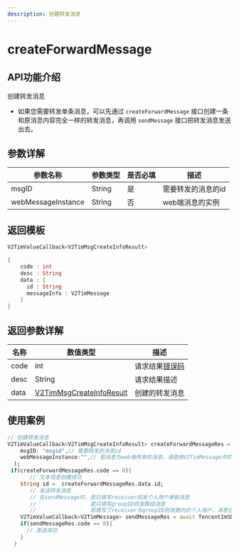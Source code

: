 ```yaml
---
description: 创建转发消息
---
```


# createForwardMessage

## API功能介绍

创建转发消息

* 如果您需要转发单条消息，可以先通过 `createForwardMessage` 接口创建一条和原消息内容完全一样的转发消息，再调用 `sendMessage` 接口把转发消息发送出去。

## 参数详解

| 参数名称               | 参数类型   | 是否必填 | 描述         |
| ------------------ | ------ | ---- | ---------- |
| msgID              | String | 是    | 需要转发的消息的id |
| webMessageInstance | String | 否    | web端消息的实例  |

## 返回模板

```dart
V2TimValueCallback<V2TimMsgCreateInfoResult>

{
    code : int
    desc : String
    data : {
      id : String
      messageInfo : V2TimMessage
    }
}
```

## 返回参数详解

| 名称   | 数值类型                                                          | 描述                                                             |
| ---- | ------------------------------------------------------------- | -------------------------------------------------------------- |
| code | int                                                           | 请求结果[错误码](https://cloud.tencent.com/document/product/269/1671) |
| desc | String                                                        | 请求结果描述                                                         |
| data | [V2TimMsgCreateInfoResult](../../class/v2timsdklistener-1.md) | 创建的转发消息                                                        |

## 使用案例  &#x20;

```dart
// 创建转发消息
V2TimValueCallback<V2TimMsgCreateInfoResult> createForwardMessageRes = await TencentImSDKPlugin.v2TIMManager.getMessageManager().createForwardMessage(
    msgID: "msgid",// 需要转发的消息id
    webMessageInstance:"",// 若消息为web端传来的消息，请使用V2TimMessage中的messageFromWeb作为此处的参数
  );
 if(createForwardMessageRes.code == 0){
       // 文本信息创建成功
    String id =  createForwardMessageRes.data.id;
       // 发送转发消息
       // 在sendMessage时，若只填写receiver则发个人用户单聊消息
       //                 若只填写groupID则发群组消息
       //                 若填写了receiver与groupID则发群内的个人用户，消息在群聊中显示，只有指定receiver能看见
    V2TimValueCallback<V2TimMessage> sendMessageRes = await TencentImSDKPlugin.v2TIMManager.getMessageManager().sendMessage(id: id, receiver: "userID", groupID: "groupID");
    if(sendMessageRes.code == 0){
      // 发送成功
    }
  }
```
